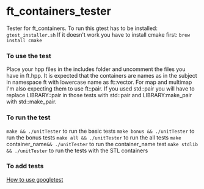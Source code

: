 # ft_containers_tester

Tester for ft_containers.
To run this gtest has to be installed: `gtest_installer.sh`
If it doesn't work you have to install cmake first: `brew install cmake`

### To use the test 
Place your hpp files in the includes folder and uncomment the files you have 
in ft.hpp. It is expected that the containers are names as in the 
subject in namespace ft with lowercase name as ft::vector. For map and multimap
I'm also expecting them to use ft::pair. If you used std::pair you will have to 
replace LIBRARY::pair in those tests with std::pair and LIBRARY:make_pair with
std::make_pair.

### To run the test
``make && ./unitTester`` to run the basic tests
``make bonus && ./unitTester`` to run the bonus tests 
``make all && ./unitTester`` to run the all tests 
``make ``container_name``&& ./unitTester`` to run the container_name test
``make stdlib && ./unitTester`` to run the tests with the STL containers

### To add tests
[How to use googletest](https://github.com/google/googletest/blob/master/googletest/docs/primer.md?fbclid=IwAR3Y-Dj-IpBjt_PDk9_hwQyVFbaOf_eJUB8O9SOUgP0NaZm4NUkBSfZ1ivY)


